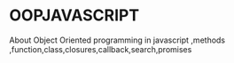 # OOPJAVASCRIPT
About Object Oriented programming in javascript ,methods ,function,class,closures,callback,search,promises
